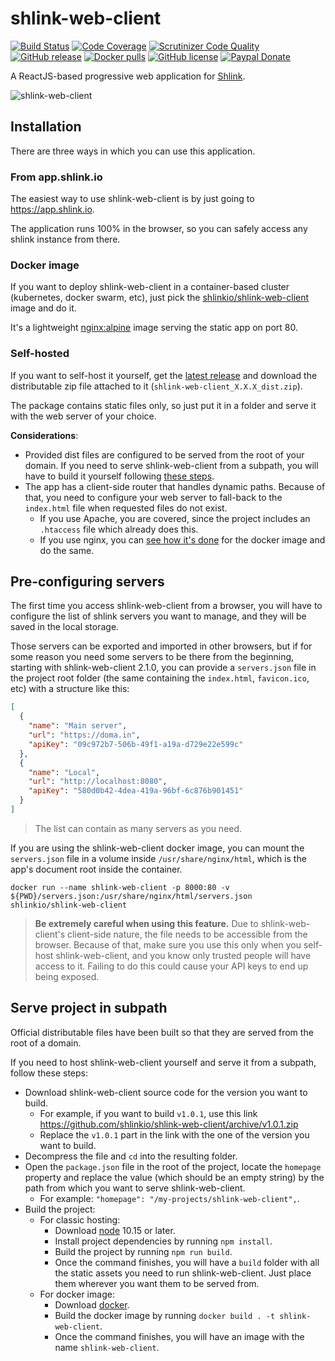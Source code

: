 # shlink-web-client

[![Build Status](https://img.shields.io/travis/shlinkio/shlink-web-client.svg?style=flat-square)](https://travis-ci.org/shlinkio/shlink-web-client)
[![Code Coverage](https://img.shields.io/scrutinizer/coverage/g/shlinkio/shlink-web-client.svg?style=flat-square)](https://scrutinizer-ci.com/g/shlinkio/shlink-web-client/)
[![Scrutinizer Code Quality](https://img.shields.io/scrutinizer/g/shlinkio/shlink-web-client.svg?style=flat-square)](https://scrutinizer-ci.com/g/shlinkio/shlink-web-client/)
[![GitHub release](https://img.shields.io/github/release/shlinkio/shlink-web-client.svg?style=flat-square)](https://github.com/shlinkio/shlink-web-client/releases/latest)
[![Docker pulls](https://img.shields.io/docker/pulls/shlinkio/shlink-web-client.svg?style=flat-square)](https://hub.docker.com/r/shlinkio/shlink-web-client/)
[![GitHub license](https://img.shields.io/github/license/shlinkio/shlink-web-client.svg?style=flat-square)](https://github.com/shlinkio/shlink-web-client/blob/main/LICENSE)
[![Paypal Donate](https://img.shields.io/badge/Donate-paypal-blue.svg?style=flat-square&logo=paypal&colorA=cccccc)](https://slnk.to/donate)

A ReactJS-based progressive web application for [Shlink](https://shlink.io).

![shlink-web-client](shlink-web-client.gif)

## Installation

There are three ways in which you can use this application.

### From app.shlink.io

The easiest way to use shlink-web-client is by just going to <https://app.shlink.io>.

The application runs 100% in the browser, so you can safely access any shlink instance from there.

### Docker image

If you want to deploy shlink-web-client in a container-based cluster (kubernetes, docker swarm, etc), just pick the [shlinkio/shlink-web-client](https://hub.docker.com/r/shlinkio/shlink-web-client/) image and do it.

It's a lightweight [nginx:alpine](https://hub.docker.com/r/library/nginx/) image serving the static app on port 80.

### Self-hosted

If you want to self-host it yourself, get the [latest release](https://github.com/shlinkio/shlink-web-client/releases/latest) and download the distributable zip file attached to it (`shlink-web-client_X.X.X_dist.zip`).

The package contains static files only, so just put it in a folder and serve it with the web server of your choice.

**Considerations**:

* Provided dist files are configured to be served from the root of your domain. If you need to serve shlink-web-client from a subpath, you will have to build it yourself following [these steps](#serve-shlink-in-subpath).
* The app has a client-side router that handles dynamic paths. Because of that, you need to configure your web server to fall-back to the `index.html` file when requested files do not exist.
    * If you use Apache, you are covered, since the project includes an `.htaccess` file which already does this.
    * If you use nginx, you can [see how it's done](config/docker/nginx.conf) for the docker image and do the same.

## Pre-configuring servers

The first time you access shlink-web-client from a browser, you will have to configure the list of shlink servers you want to manage, and they will be saved in the local storage.

Those servers can be exported and imported in other browsers, but if for some reason you need some servers to be there from the beginning, starting with shlink-web-client 2.1.0, you can provide a `servers.json` file in the project root folder (the same containing the `index.html`, `favicon.ico`, etc) with a structure like this:

```json
[
  {
    "name": "Main server",
    "url": "https://doma.in",
    "apiKey": "09c972b7-506b-49f1-a19a-d729e22e599c"
  },
  {
    "name": "Local",
    "url": "http://localhost:8080",
    "apiKey": "580d0b42-4dea-419a-96bf-6c876b901451"
  }
]
```

> The list can contain as many servers as you need.

If you are using the shlink-web-client docker image, you can mount the `servers.json` file in a volume inside `/usr/share/nginx/html`, which is the app's document root inside the container.

    docker run --name shlink-web-client -p 8000:80 -v ${PWD}/servers.json:/usr/share/nginx/html/servers.json shlinkio/shlink-web-client

> **Be extremely careful when using this feature.**
> Due to shlink-web-client's client-side nature, the file needs to be accessible from the browser.
> Because of that, make sure you use this only when you self-host shlink-web-client, and you know only trusted people will have access to it.
> Failing to do this could cause your API keys to end up being exposed.

## Serve project in subpath

Official distributable files have been built so that they are served from the root of a domain.

If you need to host shlink-web-client yourself and serve it from a subpath, follow these steps:

* Download shlink-web-client source code for the version you want to build.
    * For example, if you want to build `v1.0.1`, use this link https://github.com/shlinkio/shlink-web-client/archive/v1.0.1.zip
    * Replace the `v1.0.1` part in the link with the one of the version you want to build.
* Decompress the file and `cd` into the resulting folder.
* Open the `package.json` file in the root of the project, locate the `homepage` property and replace the value (which should be an empty string) by the path from which you want to serve shlink-web-client.
    * For example: `"homepage": "/my-projects/shlink-web-client",`.
* Build the project:
    * For classic hosting:
        * Download [node](https://nodejs.org/en/download/package-manager/) 10.15 or later.
        * Install project dependencies by running `npm install`.
        * Build the project by running `npm run build`.
        * Once the command finishes, you will have a `build` folder with all the static assets you need to run shlink-web-client. Just place them wherever you want them to be served from.
    * For docker image:
        * Download [docker](https://docs.docker.com/install/).
        * Build the docker image by running `docker build . -t shlink-web-client`.
        * Once the command finishes, you will have an image with the name `shlink-web-client`.
